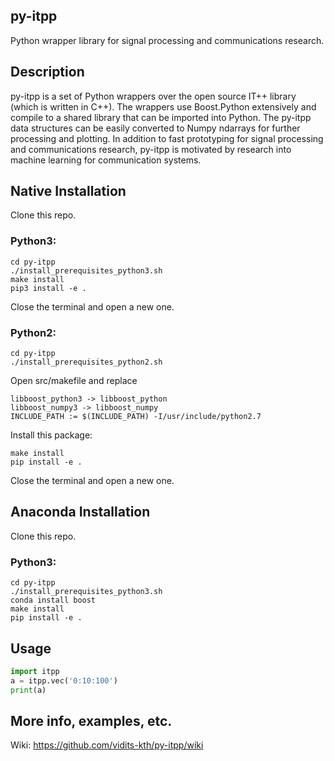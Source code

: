 ## py-itpp
Python wrapper library for signal processing and communications research.

## Description
py-itpp is a set of Python wrappers over the open source IT++ library (which is written in C++). The wrappers use Boost.Python extensively and compile to a shared library that can be imported into Python. The py-itpp data structures can be easily converted to Numpy ndarrays for further processing and plotting. In addition to fast prototyping for signal processing and communications research, py-itpp is motivated by research into machine learning for communication systems.  

## Native Installation
Clone this repo.  

### Python3:  
```
cd py-itpp  
./install_prerequisites_python3.sh  
make install  
pip3 install -e .  
```
Close the terminal and open a new one.  

### Python2:  
```
cd py-itpp  
./install_prerequisites_python2.sh  
```
Open src/makefile and replace  
```
libboost_python3 -> libboost_python  
libboost_numpy3 -> libboost_numpy  
INCLUDE_PATH := $(INCLUDE_PATH) -I/usr/include/python2.7  
```
Install this package:  
```
make install  
pip install -e .  
```
Close the terminal and open a new one.  

## Anaconda Installation
Clone this repo.  

### Python3:  
```
cd py-itpp  
./install_prerequisites_python3.sh  
conda install boost
make install  
pip install -e .  
```


## Usage
```python
import itpp
a = itpp.vec('0:10:100')  
print(a)  
```
## More info, examples, etc.  
Wiki: https://github.com/vidits-kth/py-itpp/wiki
